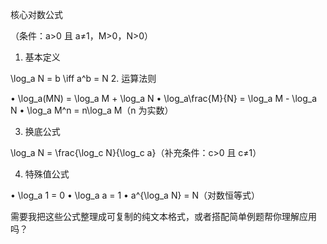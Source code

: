 核心对数公式

（条件：a>0 且 a≠1，M>0，N>0）

1. 基本定义

\log_a N = b \iff a^b = N
2. 运算法则

• \log_a(MN) = \log_a M + \log_a N
• \log_a\frac{M}{N} = \log_a M - \log_a N
• \log_a M^n = n\log_a M（n 为实数）

3. 换底公式

\log_a N = \frac{\log_c N}{\log_c a}（补充条件：c>0 且 c≠1）

4. 特殊值公式

• \log_a 1 = 0
• \log_a a = 1
• a^{\log_a N} = N（对数恒等式）

需要我把这些公式整理成可复制的纯文本格式，或者搭配简单例题帮你理解应用吗？
